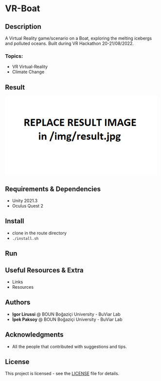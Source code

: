 # VR-Boat
## Description 
A Virtual Reality game/scenario on a Boat, exploring the melting icebergs and polluted oceans. 
Built during VR Hackathon 20-21/08/2022.

### Topics:
- VR Virtual-Reality 
- Climate Change

## Result
![Result](./img/result.jpg)

## Requirements & Dependencies
- Unity 2021.3
- Oculus Quest 2

## Install 
*   clone in the route directory
*   ```./install.sh```

## Run


## Useful Resources & Extra
- Links
- Resources

## Authors
* **Igor Lirussi** @ BOUN Boğaziçi University - BuViar Lab
* **İpek Paksoy** @ BOUN Boğaziçi University - BuViar Lab

## Acknowledgments
*   All the people that contributed with suggestions and tips.

## License
This project is licensed - see the [LICENSE](LICENSE) file for details.
